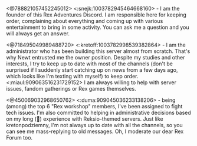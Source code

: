 <@788821057452245012> <:snejk:1003782945464668160> - I am the founder of this Rex Adventures Discord. I am responsible here for keeping order, complaining about everything and coming up with various entertainment to bring in some activity. You can ask me a question and you will always get an answer.

<@718495049989488720> <:kretoff:1003782998539382864> - I am the administrator who has been building this server almost from scratch. That's why Newt entrusted me the owner position. Despite my studies and other interests, I try to keep up to date with most of the channels (don't be surprised if I suddenly start catching up on news from a few days ago, which looks like I'm texting with myself) to keep order. <:miaul:909063516231729152> I am always willing to help with server issues, fandom gatherings or Rex games themselves.

<@450069032968650762> <:duma:909045036233138206> - being (among) the top 6 "Rex workshop" members, I've been assigned to fight tech issues. I'm also committed to helping in administrative decisions based on my long (👴) experience with Reksio-themed servers. Just like kretonpodziemny, I'm not always up to date with all the channels, so you can see me mass-replying to old messages. Oh, I moderate our dear Rex Forum too.
